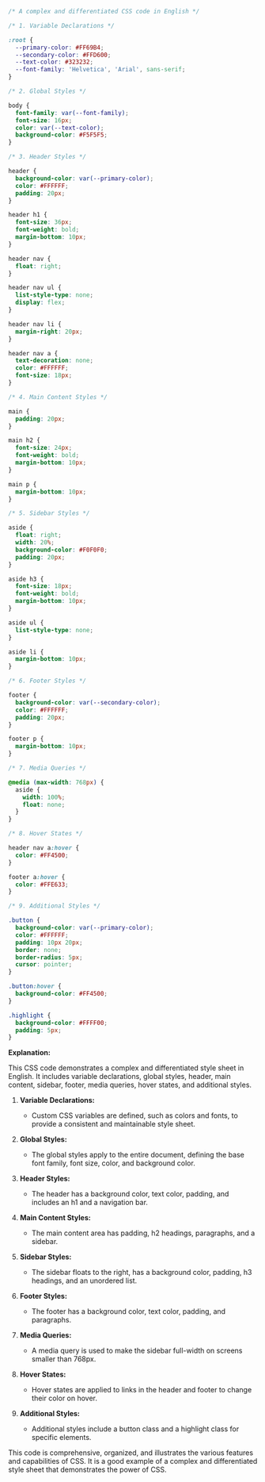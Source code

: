 ```css
/* A complex and differentiated CSS code in English */

/* 1. Variable Declarations */

:root {
  --primary-color: #FF69B4;
  --secondary-color: #FFD600;
  --text-color: #323232;
  --font-family: 'Helvetica', 'Arial', sans-serif;
}

/* 2. Global Styles */

body {
  font-family: var(--font-family);
  font-size: 16px;
  color: var(--text-color);
  background-color: #F5F5F5;
}

/* 3. Header Styles */

header {
  background-color: var(--primary-color);
  color: #FFFFFF;
  padding: 20px;
}

header h1 {
  font-size: 36px;
  font-weight: bold;
  margin-bottom: 10px;
}

header nav {
  float: right;
}

header nav ul {
  list-style-type: none;
  display: flex;
}

header nav li {
  margin-right: 20px;
}

header nav a {
  text-decoration: none;
  color: #FFFFFF;
  font-size: 18px;
}

/* 4. Main Content Styles */

main {
  padding: 20px;
}

main h2 {
  font-size: 24px;
  font-weight: bold;
  margin-bottom: 10px;
}

main p {
  margin-bottom: 10px;
}

/* 5. Sidebar Styles */

aside {
  float: right;
  width: 20%;
  background-color: #F0F0F0;
  padding: 20px;
}

aside h3 {
  font-size: 18px;
  font-weight: bold;
  margin-bottom: 10px;
}

aside ul {
  list-style-type: none;
}

aside li {
  margin-bottom: 10px;
}

/* 6. Footer Styles */

footer {
  background-color: var(--secondary-color);
  color: #FFFFFF;
  padding: 20px;
}

footer p {
  margin-bottom: 10px;
}

/* 7. Media Queries */

@media (max-width: 768px) {
  aside {
    width: 100%;
    float: none;
  }
}

/* 8. Hover States */

header nav a:hover {
  color: #FF4500;
}

footer a:hover {
  color: #FFE633;
}

/* 9. Additional Styles */

.button {
  background-color: var(--primary-color);
  color: #FFFFFF;
  padding: 10px 20px;
  border: none;
  border-radius: 5px;
  cursor: pointer;
}

.button:hover {
  background-color: #FF4500;
}

.highlight {
  background-color: #FFFF00;
  padding: 5px;
}
```

**Explanation:**

This CSS code demonstrates a complex and differentiated style sheet in English. It includes variable declarations, global styles, header, main content, sidebar, footer, media queries, hover states, and additional styles.

1. **Variable Declarations:**
   - Custom CSS variables are defined, such as colors and fonts, to provide a consistent and maintainable style sheet.

2. **Global Styles:**
   - The global styles apply to the entire document, defining the base font family, font size, color, and background color.

3. **Header Styles:**
   - The header has a background color, text color, padding, and includes an h1 and a navigation bar.

4. **Main Content Styles:**
   - The main content area has padding, h2 headings, paragraphs, and a sidebar.

5. **Sidebar Styles:**
   - The sidebar floats to the right, has a background color, padding, h3 headings, and an unordered list.

6. **Footer Styles:**
   - The footer has a background color, text color, padding, and paragraphs.

7. **Media Queries:**
   - A media query is used to make the sidebar full-width on screens smaller than 768px.

8. **Hover States:**
   - Hover states are applied to links in the header and footer to change their color on hover.

9. **Additional Styles:**
   - Additional styles include a button class and a highlight class for specific elements.

This code is comprehensive, organized, and illustrates the various features and capabilities of CSS. It is a good example of a complex and differentiated style sheet that demonstrates the power of CSS.
